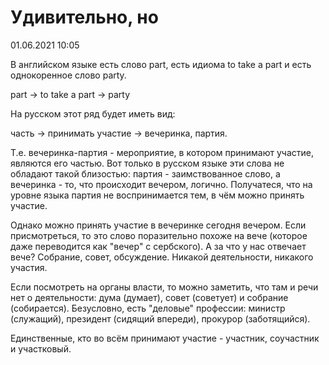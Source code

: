 # Удивительно, но

<div class="article-publication-date">
    <time datetime="2021-06-01 10:05">01.06.2021 10:05</time>
</div>

В английском языке есть слово part, есть идиома to take a part и есть однокоренное слово party.

part -> to take a part -> party

На русском этот ряд будет иметь вид:

часть -> принимать участие -> вечеринка, партия.

Т.е. вечеринка-партия - мероприятие, в котором принимают участие, являются его частью. Вот только в русском языке эти слова не обладают такой близостью: партия - заимствованное слово, а вечеринка - то, что происходит вечером, логично. Получатеся, что на уровне языка партия не воспринимается тем, в чём можно принять участие.

Однако можно принять участие в вечеринке сегодня вечером. Если присмотреться, то это слово поразительно похоже на вече (которое даже переводится как "вечер" с сербского). А за что у нас отвечает вече? Собрание, совет, обсуждение. Никакой деятельности, никакого участия.

Если посмотреть на органы власти, то можно заметить, что там и речи нет о деятельности: дума (думает), совет (советует) и собрание (собирается). Безусловно, есть "деловые" профессии: министр (служащий), президент (сидящий впереди), прокурор (заботящийся).

Единственные, кто во всём принимают участие - участник, соучастник и участковый.